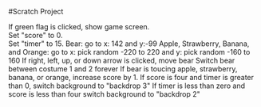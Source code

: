 #Scratch Project

If green flag is clicked, show game screen.<br>
Set "score" to 0.<br>
Set "timer" to 15. 
Bear: go to x: 142 and y:-99
Apple, Strawberry, Banana, and Orange: go to x: pick random -220 to 220 and y: pick random -160 to 160
If right, left, up, or down arrow is clicked, move bear
Switch bear between costume 1 and 2 forever
If bear is toucing apple, strawberry, banana, or orange, increase score by 1.
If score is four and timer is greater than 0, switch background to "backdrop 3"
If timer is less than zero and score is less than four switch background to "backdrop 2"
